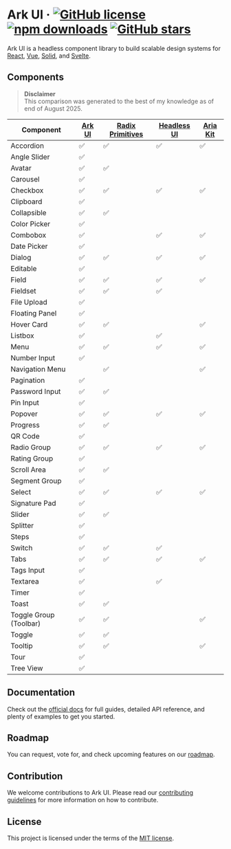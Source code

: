 # Ark UI &middot; [![GitHub license](https://img.shields.io/npm/l/@ark-ui/react?style=for-the-badge)](https://github.com/chakra-ui/ark/blob/main/LICENSE) [![npm downloads](https://img.shields.io/npm/dm/@zag-js/react?style=for-the-badge)](https://www.npmjs.com/package/@ark-ui/react) [![GitHub stars](https://img.shields.io/github/stars/chakra-ui/ark?logo=github&style=for-the-badge)](https://github.com/chakra-ui/ark/)

Ark UI is a headless component library to build scalable design systems for [React](https://reactjs.org/),
[Vue](https://vuejs.org/), [Solid](https://solidjs.com/), and [Svelte](https://svelte.dev/).

## Components

> **Disclaimer**  
> This comparison was generated to the best of my knowledge as of end of August 2025.


| Component              | [Ark UI](https://ark-ui.com) | [Radix Primitives](https://www.radix-ui.com/primitives) | [Headless UI](https://headlessui.com/) | [Aria Kit](https://ariakit.org) |
| ---------------------- | ---------------------------- | ------------------------------------------------------- | -------------------------------------- | ------------------------------- |
| Accordion              | ✅                           | ✅                                                      | ✅                                     | ✅                              |
| Angle Slider           | ✅                           |                                                         |                                        |                                 |
| Avatar                 | ✅                           | ✅                                                      |                                        |                                 |
| Carousel               | ✅                           |                                                         |                                        |                                 |
| Checkbox               | ✅                           | ✅                                                      | ✅                                     | ✅                              |
| Clipboard              | ✅                           |                                                         |                                        |                                 |
| Collapsible            | ✅                           | ✅                                                      |                                        |                                 |
| Color Picker           | ✅                           |                                                         |                                        |                                 |
| Combobox               | ✅                           |                                                         | ✅                                     | ✅                              |
| Date Picker            | ✅                           |                                                         |                                        |                                 |
| Dialog                 | ✅                           | ✅                                                      | ✅                                     | ✅                              |
| Editable               | ✅                           |                                                         |                                        |                                 |
| Field                  | ✅                           | ✅                                                      | ✅                                     | ✅                              |
| Fieldset               | ✅                           | ✅                                                      | ✅                                     |                                 |
| File Upload            | ✅                           |                                                         |                                        |                                 |
| Floating Panel         | ✅                           |                                                         |                                        |                                 |
| Hover Card             | ✅                           | ✅                                                      |                                        | ✅                              |
| Listbox                | ✅                           |                                                         | ✅                                     |                                 |
| Menu                   | ✅                           | ✅                                                      | ✅                                     | ✅                              |
| Number Input           | ✅                           |                                                         |                                        |                                 |
| Navigation Menu        |                              | ✅                                                      |                                        | ✅                              |
| Pagination             | ✅                           |                                                         |                                        |                                 |
| Password Input         | ✅                           | ✅                                                      |                                        |                                 |
| Pin Input              | ✅                           |                                                         |                                        |                                 |
| Popover                | ✅                           | ✅                                                      | ✅                                     | ✅                              |
| Progress               | ✅                           | ✅                                                      |                                        |                                 |
| QR Code                | ✅                           |                                                         |                                        |                                 |
| Radio Group            | ✅                           | ✅                                                      | ✅                                     | ✅                              |
| Rating Group           | ✅                           |                                                         |                                        |                                 |
| Scroll Area            | ✅                           | ✅                                                      |                                        |                                 |
| Segment Group          | ✅                           |                                                         |                                        |                                 |
| Select                 | ✅                           | ✅                                                      | ✅                                     | ✅                              |
| Signature Pad          | ✅                           |                                                         |                                        |                                 |
| Slider                 | ✅                           | ✅                                                      |                                        |                                 |
| Splitter               | ✅                           |                                                         |                                        |                                 |
| Steps                  | ✅                           |                                                         |                                        |                                 |
| Switch                 | ✅                           | ✅                                                      | ✅                                     |                                 |
| Tabs                   | ✅                           | ✅                                                      | ✅                                     | ✅                              |
| Tags Input             | ✅                           |                                                         |                                        |                                 |
| Textarea               | ✅                           |                                                         | ✅                                     |                                 |
| Timer                  | ✅                           |                                                         |                                        |                                 |
| Toast                  | ✅                           | ✅                                                      |                                        |                                 |
| Toggle Group (Toolbar) | ✅                           | ✅                                                      |                                        | ✅                              |
| Toggle                 | ✅                           | ✅                                                      |                                        |                                 |
| Tooltip                | ✅                           | ✅                                                      |                                        | ✅                              |
| Tour                   | ✅                           |                                                         |                                        |                                 |
| Tree View              | ✅                           |                                                         |                                        |                                 |

## Documentation

Check out the [official docs](https://ark-ui.com/) for full guides, detailed API reference, and plenty of examples to
get you started.

## Roadmap

You can request, vote for, and check upcoming features on our [roadmap](https://ark-ui.canny.io/).

## Contribution

We welcome contributions to Ark UI. Please read our
[contributing guidelines](https://github.com/chakra-ui/ark/blob/main/CONTRIBUTING.md) for more information on how to
contribute.

## License

This project is licensed under the terms of the [MIT license](https://github.com/chakra-ui/ark/blob/main/LICENSE).
